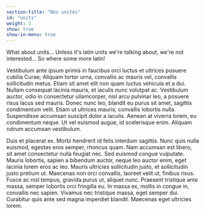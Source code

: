 ```yaml
---
section-title: "Nos unités"
id: "units"
weight: 3
show: true
show-in-menu: true
---
```

What about units... Unless it's latin units we're talking about, we're not interested... So where some more latin!

Vestibulum ante ipsum primis in faucibus orci luctus et ultrices posuere cubilia Curae; Aliquam tortor urna, convallis ac mauris vel, convallis sollicitudin metus. Etiam sit amet elit non quam luctus vehicula et a dui. Nullam consequat lacinia mauris, et iaculis nunc volutpat ac. Vestibulum auctor, odio in consectetur ullamcorper, nisl arcu pulvinar leo, a posuere risus lacus sed mauris. Donec nunc leo, blandit eu purus sit amet, sagittis condimentum velit. Etiam ut ultrices mauris, convallis lobortis nulla. Suspendisse accumsan suscipit dolor a iaculis. Aenean at viverra lorem, eu condimentum neque. Ut vel euismod augue, id scelerisque enim. Aliquam rutrum accumsan vestibulum.

Duis et placerat ex. Morbi hendrerit id felis interdum sagittis. Nunc quis nulla euismod, egestas eros semper, rhoncus quam. Nam accumsan est libero, sit amet consectetur nulla feugiat nec. Sed euismod congue vulputate. Mauris lobortis, sapien a bibendum auctor, neque leo auctor enim, eget lacinia lorem eros ac leo. Mauris ultricies sollicitudin justo, et sollicitudin justo pretium ut. Maecenas non orci convallis, laoreet velit ut, finibus risus. Fusce ac nisl tempus, gravida purus ut, aliquet nunc. Praesent tristique ante massa, semper lobortis orci fringilla eu. In massa ex, mollis in congue in, convallis nec sapien. Vivamus nec tristique massa, eget semper dui. Curabitur quis ante sed magna imperdiet blandit. Maecenas eget ultricies lorem.
